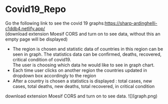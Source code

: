 # Covid19_Repo
Go the following link to see the covid 19 graphs:https://sharp-ardinghelli-c1ddb4.netlify.app/<br>
(download extension Moesif CORS and turn on to see data, without this an empty page will be displayed)

<ul>
<li>The region is chosen and statistic data of countries in this region can be seen in graph.
The statistics data can be confirmed, deaths, recovered, critical condition of covid19.</li>
The user is choosing which data he would like to see in graph chart.
<li>Each time user clicks on another region the countries updated in dropdown box accordingly to the region</li>
<li>After a country is chosen a statistics is displayed :
  total cases, new cases, total deaths, new deaths, total recovered, in critical condition</li>
  </ul>
  
  <p> download extension Moesif CORS and turn on to see data.
![](graph.png)
